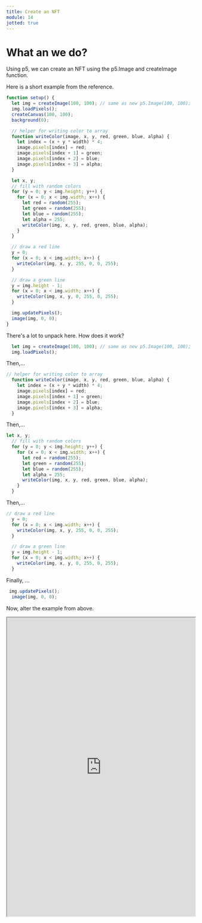 ```yaml
---
title: Create an NFT
module: 14
jotted: true
---
```


# What an we do?

Using p5, we can create an NFT using the p5.Image and createImage function.

Here is a short example from the reference.

```js
function setup() {
  let img = createImage(100, 100); // same as new p5.Image(100, 100);
  img.loadPixels();
  createCanvas(100, 100);
  background(0);

  // helper for writing color to array
  function writeColor(image, x, y, red, green, blue, alpha) {
    let index = (x + y * width) * 4;
    image.pixels[index] = red;
    image.pixels[index + 1] = green;
    image.pixels[index + 2] = blue;
    image.pixels[index + 3] = alpha;
  }

  let x, y;
  // fill with random colors
  for (y = 0; y < img.height; y++) {
    for (x = 0; x < img.width; x++) {
      let red = random(255);
      let green = random(255);
      let blue = random(255);
      let alpha = 255;
      writeColor(img, x, y, red, green, blue, alpha);
    }
  }

  // draw a red line
  y = 0;
  for (x = 0; x < img.width; x++) {
    writeColor(img, x, y, 255, 0, 0, 255);
  }

  // draw a green line
  y = img.height - 1;
  for (x = 0; x < img.width; x++) {
    writeColor(img, x, y, 0, 255, 0, 255);
  }

  img.updatePixels();
  image(img, 0, 0);
}
```

There's a lot to unpack here.  How does it work?

```js
  let img = createImage(100, 100); // same as new p5.Image(100, 100);
  img.loadPixels();
```

Then,...

```js
// helper for writing color to array
  function writeColor(image, x, y, red, green, blue, alpha) {
    let index = (x + y * width) * 4;
    image.pixels[index] = red;
    image.pixels[index + 1] = green;
    image.pixels[index + 2] = blue;
    image.pixels[index + 3] = alpha;
  }
```

Then,...

```js
let x, y;
  // fill with random colors
  for (y = 0; y < img.height; y++) {
    for (x = 0; x < img.width; x++) {
      let red = random(255);
      let green = random(255);
      let blue = random(255);
      let alpha = 255;
      writeColor(img, x, y, red, green, blue, alpha);
    }
  }
```

Then,...

```js
// draw a red line
  y = 0;
  for (x = 0; x < img.width; x++) {
    writeColor(img, x, y, 255, 0, 0, 255);
  }

  // draw a green line
  y = img.height - 1;
  for (x = 0; x < img.width; x++) {
    writeColor(img, x, y, 0, 255, 0, 255);
  }
```

Finally, ...

```js
 img.updatePixels();
  image(img, 0, 0);
```

Now, alter the example from above.

<iframe src="https://editor.p5js.org/michaelcassens/sketches/XRIRdoPyM" width="100%" height="800px"></iframe>